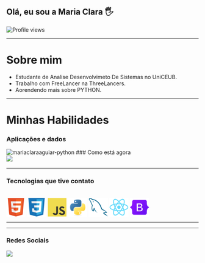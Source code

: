## Olá, eu sou a Maria Clara 🖐

<p align="left"> <img src="https://komarev.com/ghpvc/?username=MariaClaraAguiarFranco&color=green" alt="Profile views" /></p>

<hr>

 # Sobre mim
* Estudante de Analise Desenvolvimeto De Sistemas no UniCEUB.
* Trabalho com FreeLancer na ThreeLancers.
* Aorendendo mais sobre PYTHON.

<hr>

# Minhas Habilidades
<h3> Aplicações e dados </h3>
<div>
<img alingn="center" alt="mariaclaraaguiar-python" height="50" width="50"
src="https://img.shields.io/badge/Python-3776AB?style=for-the-badge&logo=python&logoColor=white"
 
</div>
### Como está agora

<div style="display: inline_block">
  <a herf="https://github-readme-stats.vercel.app/api?username=iuricode&theme=default/>
  <a href="https://github.com/mariaclaraaguiar">
  <img height="180em" src="https://github-readme-stats.vercel.app/api?username=mariaclaraaguiar&show_icons=true&theme=dark&include_all_commits=true&count_private=true"/>
 
<!--<img height="180em" src="https://github-readme-stats.vercel.app/api/top-langs/?username=mariaclaraaguiar&layout=compact&langs_count=7&theme=dark"/>-->
</div>

<hr>

 ### Tecnologias que tive contato
 
<div style="display: inline_block"><br>
  <img align="center" alt="mariaclaraaguiar-HTML" height="50" width="50" src="https://raw.githubusercontent.com/devicons/devicon/master/icons/html5/html5-original.svg">
  <img align="center" alt="mariaclaraaguiar-CSS" height="50" width="50" src="https://raw.githubusercontent.com/devicons/devicon/master/icons/css3/css3-original.svg">
  <img align="center" alt="mariaclaraaguiar-Js" height="50" width="50" src="https://raw.githubusercontent.com/devicons/devicon/master/icons/javascript/javascript-original.svg">
  <img align="center" alt="mariaclaraaguiar-Python" height="50" width="50" src="https://raw.githubusercontent.com/devicons/devicon/master/icons/Python/Python-original.svg">
  <img align="center" alt="mariaclaraaguiar-MySQL" height="50" width="50" src="https://raw.githubusercontent.com/devicons/devicon/master/icons/mysql/mysql-original.svg">
<!--NextJS<img align="center" alt="mariaclaraaguiar-NextJS" height="50" width="50" src="https://raw.githubusercontent.com/devicons/devicon/master/icons/nextjs/nextjs-original.svg"> -->
  <img align="center" alt="mariaclaraaguiar-React" height="50" width="50" src="https://raw.githubusercontent.com/devicons/devicon/master/icons/react/react-original.svg">
  <img align="center" alt="mariaclaraaguiar-Git" height="50" width="50"src="https://raw.githubusercontent.com/devicons/devicon/master/icons/bootstrap/bootstrap-original.svg">
  <!--CSharp<img align="center" alt="mariaclaraaguiar-CSharp" height="50" width="50" src="https://raw.githubusercontent.com/devicons/devicon/master/icons/csharp/csharp-original.svg">-->
</div>
  
<hr>
  
  <!--### Commits
  
  ![Snake animation](https://github.com/mariaclaraaguiar/mariaclaraaguiar/blob/output/github-contribution-grid-snake.svg)-->
  
  <hr>

 ### Redes Sociais
 
  <div>
    <!--
  <a href = "https://mail.google.com/mail/u/0/#inbox"><img src="https://img.shields.io/badge/-Gmail-crimson?style=for-the-badge&logo=gmail&logoColor=white" target="_blank"></a>
-->
    <!--<a href = "https://www.instagram.com/pedro_soares1261/" target="_blank"><img src="https://img.shields.io/badge/-Instagram-AE384C?style=for-the-badge&logo=instagram&logoColor=white"></a>-->
  <a href="https://www.linkedin.com/in/maria-clara-franco-013aa622b/" target="_blank"><img src="https://img.shields.io/badge/-LinkedIn-%230077B5?style=for-the-badge&logo=linkedin&logoColor=white" target="_blank"></a>
  </div>
